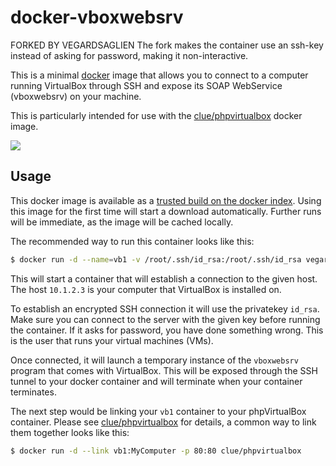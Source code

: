 # docker-vboxwebsrv
FORKED BY VEGARDSAGLIEN
The fork makes the container use an ssh-key instead of asking for password, making it non-interactive.

This is a minimal [docker](https://www.docker.io) image that allows you to connect to a computer running VirtualBox
through SSH and expose its SOAP WebService (vboxwebsrv) on your machine.

This is particularly intended for use with the [clue/phpvirtualbox](https://github.com/clue/docker-phpvirtualbox)
docker image.

![](https://cloud.githubusercontent.com/assets/776829/3137332/d8500a54-e850-11e3-921d-479d43c9c80a.png)

## Usage

This docker image is available as a [trusted build on the docker index](https://index.docker.io/u/vegardsaglien/vboxwebsrv/).
Using this image for the first time will start a download automatically.
Further runs will be immediate, as the image will be cached locally.

The recommended way to run this container looks like this:

```bash
$ docker run -d --name=vb1 -v /root/.ssh/id_rsa:/root/.ssh/id_rsa vegardsaglien/vboxwebsrv vbox@10.1.2.3
```

This will start a container that will establish a connection to the given host.
The host `10.1.2.3` is your computer that VirtualBox is installed on.

To establish an encrypted SSH connection it will use the privatekey `id_rsa`.
Make sure you can connect to the server with the given key before running the container. If it asks for password, you have done something wrong.
This is the user that runs your virtual machines (VMs).

Once connected, it will launch a temporary instance of the  `vboxwebsrv` program that comes with VirtualBox.
This will be exposed through the SSH tunnel to your docker container and will terminate when your container
terminates.

The next step would be linking your `vb1` container to your phpVirtualBox container.
Please see [clue/phpvirtualbox](https://github.com/clue/docker-phpvirtualbox) for details, a common
way to link them together looks like this:

```bash
$ docker run -d --link vb1:MyComputer -p 80:80 clue/phpvirtualbox
```
